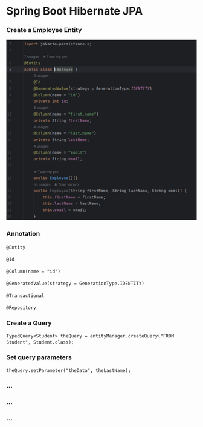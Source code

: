 # Spring Boot Hibernate JPA

### Create a Employee Entity
![alt text](img/image.png)

### Annotation

    @Entity

    @Id

    @Column(name = "id")

    @GeneratedValue(strategy = GenerationType.IDENTITY)

    @Transactional

    @Repository


### Create a Query 

    TypedQuery<Student> theQuery = entityManager.createQuery("FROM Student", Student.class);


### Set query parameters

    theQuery.setParameter("theData", theLastName);

### ...
### ...
### ...